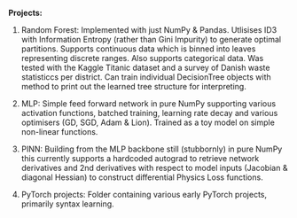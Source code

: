 __Projects:__

1. Random Forest:
   Implemented with just NumPy & Pandas. Utlisises ID3 with Information Entropy (rather than Gini Impurity) to generate optimal partitions.
   Supports continuous data which is binned into leaves representing discrete ranges. Also supports categorical data. Was tested with the Kaggle
   Titanic dataset and a survey of Danish waste statisticcs per district. Can train individual DecisionTree objects with method to print out
   the learned tree structure for interpreting.

2. MLP:
   Simple feed forward network in pure NumPy supporting various activation functions, batched training, learning rate decay and various optimisers (GD, SGD, Adam
   & Lion). Trained as a toy model on simple non-linear functions.

3. PINN:
   Building from the MLP backbone still (stubbornly) in pure NumPy this currently supports a hardcoded autograd to retrieve network derivatives and 2nd derivatives
   with respect to model inputs (Jacobian & diagonal Hessian) to construct differential Physics Loss functions.

4. PyTorch projects:
   Folder containing various early PyTorch projects, primarily syntax learning.
